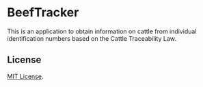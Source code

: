 # BeefTracker

This is an application to obtain information on cattle from individual identification numbers based on the Cattle Traceability Law.

## License

[MIT License](https://opensource.org/licenses/MIT).
